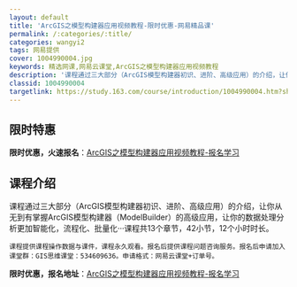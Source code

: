 ```yaml
---
layout: default
title: 'ArcGIS之模型构建器应用视频教程-限时优惠-网易精品课'
permalink: /:categories/:title/
categories: wangyi2
tags: 网易提供
cover: 1004990004.jpg
keywords: 精选网课,网易云课堂,ArcGIS之模型构建器应用视频教程
description: '课程通过三大部分（ArcGIS模型构建器初识、进阶、高级应用）的介绍，让你从无到有掌握ArcGIS模型构建器（Model'
classid: 1004990004
targetlink: https://study.163.com/course/introduction/1004990004.htm?share=1&shareId=1025206652&utm_campaign=share&utm_medium=iphoneShare&utm_source=&utm_u=1025206652
---
```


## 限时特惠

**限时优惠，火速报名**：[ArcGIS之模型构建器应用视频教程-报名学习](https://study.163.com/course/introduction/1004990004.htm?share=1&shareId=1025206652&utm_campaign=share&utm_medium=iphoneShare&utm_source=&utm_u=1025206652)

## 课程介绍

课程通过三大部分（ArcGIS模型构建器初识、进阶、高级应用）的介绍，让你从无到有掌握ArcGIS模型构建器（ModelBuilder）的高级应用，让你的数据处理分析更加智能化，流程化、批量化···课程共13个章节，42小节，12个小时时长。

    课程提供课程操作数据与课件，课程永久观看。报名后提供课程问题咨询服务。报名后申请加入课堂群：GIS思维课堂：534609636。申请格式：网易云课堂+订单号。

**限时优惠，报名地址**：[ArcGIS之模型构建器应用视频教程-报名学习](https://study.163.com/course/introduction/1004990004.htm?share=1&shareId=1025206652&utm_campaign=share&utm_medium=iphoneShare&utm_source=&utm_u=1025206652)

